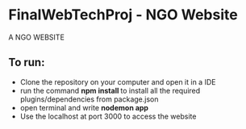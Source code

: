 # FinalWebTechProj - NGO Website


A NGO WEBSITE

<h2>To run:</h2>
<ul>
<li>Clone the repository on your computer and open it in a IDE </li>
  <li> run the command <b> npm install </b> to install all the required plugins/dependencies from package.json </li>
  <li>open terminal and write <b>nodemon app</b>  </li>
<li> Use the localhost at port 3000 to access the website </li>
</ul>
